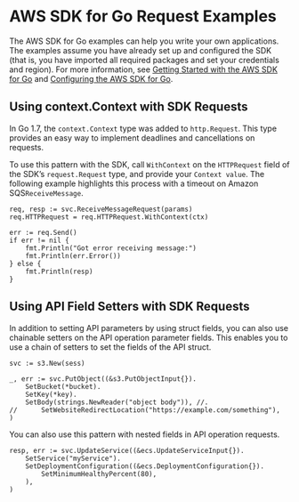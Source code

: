 # AWS SDK for Go Request Examples<a name="using-requests-with-go-sdk"></a>

The AWS SDK for Go examples can help you write your own applications\. The examples assume you have already set up and configured the SDK \(that is, you have imported all required packages and set your credentials and region\)\. For more information, see [Getting Started with the AWS SDK for Go](setting-up.md) and [Configuring the AWS SDK for Go](configuring-sdk.md)\.

## Using context\.Context with SDK Requests<a name="using-context-context-with-requests"></a>

In Go 1\.7, the `context.Context` type was added to `http.Request`\. This type provides an easy way to implement deadlines and cancellations on requests\.

To use this pattern with the SDK, call `WithContext` on the `HTTPRequest` field of the SDK’s `request.Request` type, and provide your `Context value`\. The following example highlights this process with a timeout on Amazon SQS`ReceiveMessage`\.

```
req, resp := svc.ReceiveMessageRequest(params)
req.HTTPRequest = req.HTTPRequest.WithContext(ctx)

err := req.Send()
if err != nil {
    fmt.Println("Got error receiving message:")
    fmt.Println(err.Error())
} else {
    fmt.Println(resp)
}
```

## Using API Field Setters with SDK Requests<a name="using-api-field-setters"></a>

In addition to setting API parameters by using struct fields, you can also use chainable setters on the API operation parameter fields\. This enables you to use a chain of setters to set the fields of the API struct\.

```
svc := s3.New(sess)

_, err := svc.PutObject((&s3.PutObjectInput{}).
    SetBucket(*bucket).
    SetKey(*key).
    SetBody(strings.NewReader("object body")), //.
//      SetWebsiteRedirectLocation("https://example.com/something"),
)
```

You can also use this pattern with nested fields in API operation requests\.

```
resp, err := svc.UpdateService((&ecs.UpdateServiceInput{}).
    SetService("myService").
    SetDeploymentConfiguration((&ecs.DeploymentConfiguration{}).
        SetMinimumHealthyPercent(80),
    ),
)
```